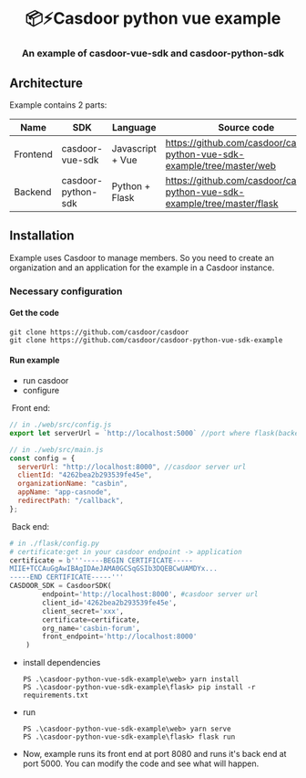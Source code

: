 <h1 align="center" style="border-bottom: none;">📦⚡️Casdoor python vue example</h1>
<h3 align="center">An example of casdoor-vue-sdk and casdoor-python-sdk</h3>

## Architecture

Example contains 2 parts:

Name | SDK | Language | Source code
----|------|----|----
Frontend | casdoor-vue-sdk | Javascript + Vue | https://github.com/casdoor/casdoor-python-vue-sdk-example/tree/master/web 
Backend | casdoor-python-sdk | Python + Flask | https://github.com/casdoor/casdoor-python-vue-sdk-example/tree/master/flask 

## Installation
Example uses Casdoor to manage members. So you need to create an organization and an application for the example in a Casdoor instance.
### Necessary configuration

#### Get the code

```shell
git clone https://github.com/casdoor/casdoor
git clone https://github.com/casdoor/casdoor-python-vue-sdk-example
```

#### Run example
- run casdoor
- configure

​		Front end:

```js
// in ./web/src/config.js
export let serverUrl = `http://localhost:5000` //port where flask(backend) runs
```

```js
// in ./web/src/main.js
const config = {
  serverUrl: "http://localhost:8000", //casdoor server url
  clientId: "4262bea2b293539fe45e",
  organizationName: "casbin",
  appName: "app-casnode",
  redirectPath: "/callback",
};
```

​		Back end:

```python
# in ./flask/config.py
# certificate:get in your casdoor endpoint -> application
certificate = b'''-----BEGIN CERTIFICATE-----
MIIE+TCCAuGgAwIBAgIDAeJAMA0GCSqGSIb3DQEBCwUAMDYx...
-----END CERTIFICATE-----'''
CASDOOR_SDK = CasdoorSDK(
        endpoint='http://localhost:8000', #casdoor server url
        client_id='4262bea2b293539fe45e',
        client_secret='xxx',
        certificate=certificate,
        org_name='casbin-forum',
        front_endpoint='http://localhost:8000'
    )
```

- install dependencies

  ```shell
  PS .\casdoor-python-vue-sdk-example\web> yarn install
  PS .\casdoor-python-vue-sdk-example\flask> pip install -r requirements.txt
  ```

- run

  ```
  PS .\casdoor-python-vue-sdk-example\web> yarn serve
  PS .\casdoor-python-vue-sdk-example\flask> flask run
  ```

- Now, example runs its front end at port 8080 and runs it's back end at port 5000. You can modify the code and see what will happen.

